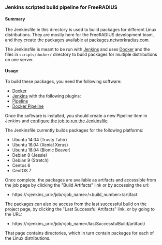 ### Jenkins scripted build pipeline for FreeRADIUS

#### Summary

The Jenkinsfile in this directory is used to build packages for
different Linux distributions.  They are mostly here for the
FreeRADIUS development team, and they create the packages available at
[packages.networkradius.com](https://packages.networkradius.com).

The Jenkinsfile is meant to be run with [Jenkins](https://jenkins.io/)
and uses [Docker](https://www.docker.com/) and the files in
`scripts/docker/` directory to build packages for multiple
distributions on one server.

#### Usage

To build these packages, you need the following software:
* [Docker](https://www.docker.com/)
* [Jenkins](https://jenkins.io/) with the following plugins:
 * [Pipeline](https://plugins.jenkins.io/workflow-aggregator)
 * [Docker Pipeline](https://plugins.jenkins.io/docker-workflow)

Once the software is installed, you should create a new Pipeline Item
in Jenkins and [configure the job to run the
Jenkinsfile](https://jenkins.io/pipeline/getting-started-pipelines/#loading-pipeline-scripts-from-scm)

The Jenkinsfile currently builds packages for the following platforms:

* Ubuntu 14.04 (Trusty Tahir)
* Ubuntu 16.04 (Xenial Xerus)
* Ubuntu 18.04 (Bionic Beaver)
* Debian 8 (Jessie)
* Debian 9 (Stretch)
* Centos 6
* CentOS 7 

Once complete, the packages are available as artifacts and accessible
from the job page by clicking the "Build Artifacts" link or by
accessing the url:

* https://\<jenkins\_uri\>/job/\<job\_name\>/\<build\_number\>/artifact

The packages can also be access from the last successful build on the
project page, by clicking the "Last Successful Artifacts" link, or by
going to the URL:

* https://\<jenkins\_uri\>/job/\<job\_name\>/lastSuccessfulBuild/artifact/

That page contains directories, which in turn contain packages for
each of the Linux distributions.
